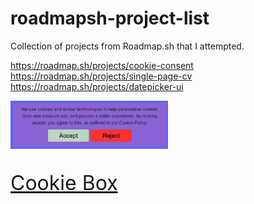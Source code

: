 # roadmapsh-project-list
Collection of projects from Roadmap.sh that I attempted.

https://roadmap.sh/projects/cookie-consent  
https://roadmap.sh/projects/single-page-cv  
https://roadmap.sh/projects/datepicker-ui  

<div class="image-sections">
  <img src="frontend/test-cookie-box/cookiebox.PNG" width="50%" height="50%" />   
  <p style="font-size: 32px;"><a href="frontend/test-cookie-box">Cookie Box</a></p>  
</div>
